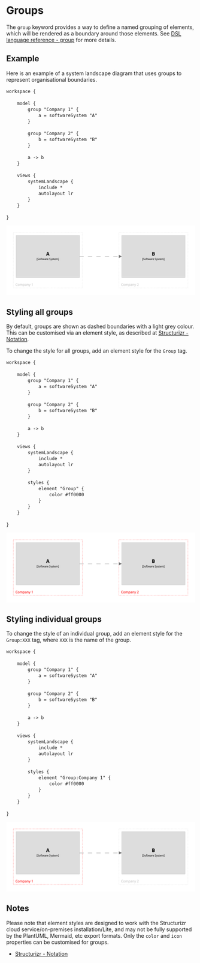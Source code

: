 # Groups

The `group` keyword provides a way to define a named grouping of elements, which will be rendered as a boundary around those elements.
See [DSL language reference - group](../../language-reference.md#group) for more details.

## Example

Here is an example of a system landscape diagram that uses groups to represent organisational boundaries.

```
workspace {

    model {
        group "Company 1" {
            a = softwareSystem "A"
        }
        
        group "Company 2" {
            b = softwareSystem "B"
        }

        a -> b
    }

    views {
        systemLandscape {
            include *
            autolayout lr
        }
    }
    
}
```

[![](example-1.png)](http://structurizr.com/dsl?src=https://raw.githubusercontent.com/structurizr/dsl/master/docs/cookbook/groups/example-1.dsl)

## Styling all groups

By default, groups are shown as dashed boundaries with a light grey colour.
This can be customised via an element style, as described at [Structurizr - Notation](https://structurizr.com/help/notation).

To change the style for all groups, add an element style for the `Group` tag.

```
workspace {

    model {
        group "Company 1" {
            a = softwareSystem "A"
        }
        
        group "Company 2" {
            b = softwareSystem "B"
        }

        a -> b
    }

    views {
        systemLandscape {
            include *
            autolayout lr
        }
        
        styles {
            element "Group" {
                color #ff0000
            }
        }
    }
    
}
```

[![](example-2.png)](http://structurizr.com/dsl?src=https://raw.githubusercontent.com/structurizr/dsl/master/docs/cookbook/groups/example-2.dsl)

## Styling individual groups

To change the style of an individual group, add an element style for the `Group:XXX` tag, where `XXX` is the name of the group.

```
workspace {

    model {
        group "Company 1" {
            a = softwareSystem "A"
        }
        
        group "Company 2" {
            b = softwareSystem "B"
        }

        a -> b
    }

    views {
        systemLandscape {
            include *
            autolayout lr
        }
        
        styles {
            element "Group:Company 1" {
                color #ff0000
            }
        }
    }
    
}
```

[![](example-3.png)](http://structurizr.com/dsl?src=https://raw.githubusercontent.com/structurizr/dsl/master/docs/cookbook/groups/example-3.dsl)

## Notes

Please note that element styles are designed to work with the Structurizr cloud service/on-premises installation/Lite, and may not be fully supported by the PlantUML, Mermaid, etc export formats.
Only the `color` and `icon` properties can be customised for groups.

- [Structurizr - Notation](https://structurizr.com/help/notation)